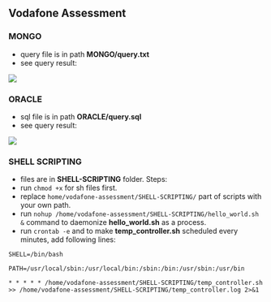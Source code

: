 ## Vodafone Assessment

### MONGO

* query file is in path **MONGO/query.txt**
* see query result:
<img src="https://i.ibb.co/C5jQqz1/MONGO.png">

### ORACLE

* sql file is in path **ORACLE/query.sql**
* see query result:
<img src="https://i.ibb.co/P4N2QVR/ORACLE.png">


### SHELL SCRIPTING

* files are in **SHELL-SCRIPTING** folder. Steps:
* run ```chmod +x``` for sh files first.
* replace ```home/vodafone-assessment/SHELL-SCRIPTING/``` part of scripts with your own path.
* run ```nohup /home/vodafone-assessment/SHELL-SCRIPTING/hello_world.sh &``` command to daemonize **hello_world.sh** as a process.
* run ```crontab -e``` and to make **temp_controller.sh** scheduled every minutes, add following lines:

```SHELL=/bin/bash```

```PATH=/usr/local/sbin:/usr/local/bin:/sbin:/bin:/usr/sbin:/usr/bin```

```* * * * * /home/vodafone-assessment/SHELL-SCRIPTING/temp_controller.sh >> /home/vodafone-assessment/SHELL-SCRIPTING/temp_controller.log 2>&1```